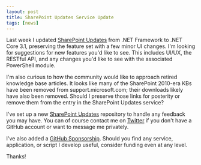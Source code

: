 ```yaml
---
layout: post
title: SharePoint Updates Service Update
tags: [news]
---
```


Last week I updated [SharePoint Updates](https://sharepointupdates.com) from .NET Framework to .NET Core 3.1, preserving the feature set with a few minor UI changes. I'm looking for suggestions for new features you'd like to see. This includes UI/UX, the RESTful API, and any changes you'd like to see with the associated PowerShell module.

I'm also curious to how the community would like to approach retired knowledge base articles. It looks like many of the SharePoint 2010-era KBs have been removed from support.microsoft.com; their downloads likely have also been removed. Should I preserve those links for posterity or remove them from the entry in the SharePoint Updates service?

I've set up a new [SharePoint Updates](https://github.com/tseward/SharePointUpdates/issues) repository to handle any feedback you may have. You can of course contact me on [Twitter](https://twitter.com/NaupliusTrevor) if you don't have a GitHub account or want to message me privately.

I've also added a [GitHub Sponsorship](https://github.com/sponsors/tseward). Should you find any service, application, or script I develop useful, consider funding even at any level.

Thanks!
